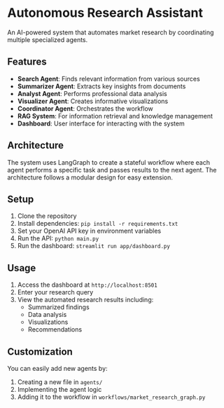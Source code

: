 # Autonomous Research Assistant

An AI-powered system that automates market research by coordinating multiple specialized agents.

## Features

- **Search Agent**: Finds relevant information from various sources
- **Summarizer Agent**: Extracts key insights from documents
- **Analyst Agent**: Performs professional data analysis
- **Visualizer Agent**: Creates informative visualizations
- **Coordinator Agent**: Orchestrates the workflow
- **RAG System**: For information retrieval and knowledge management
- **Dashboard**: User interface for interacting with the system

## Architecture

The system uses LangGraph to create a stateful workflow where each agent performs a specific task and passes results to the next agent. The architecture follows a modular design for easy extension.

## Setup

1. Clone the repository
2. Install dependencies: `pip install -r requirements.txt`
3. Set your OpenAI API key in environment variables
4. Run the API: `python main.py`
5. Run the dashboard: `streamlit run app/dashboard.py`

## Usage

1. Access the dashboard at `http://localhost:8501`
2. Enter your research query
3. View the automated research results including:
   - Summarized findings
   - Data analysis
   - Visualizations
   - Recommendations

## Customization

You can easily add new agents by:
1. Creating a new file in `agents/`
2. Implementing the agent logic
3. Adding it to the workflow in `workflows/market_research_graph.py`